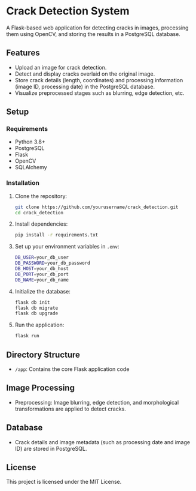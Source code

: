 # Crack Detection System

A Flask-based web application for detecting cracks in images, processing them using OpenCV, and storing the results in a PostgreSQL database.

## Features
- Upload an image for crack detection.
- Detect and display cracks overlaid on the original image.
- Store crack details (length, coordinates) and processing information (image ID, processing date) in the PostgreSQL database.
- Visualize preprocessed stages such as blurring, edge detection, etc.

## Setup

### Requirements
- Python 3.8+
- PostgreSQL
- Flask
- OpenCV
- SQLAlchemy

### Installation
1. Clone the repository:
    ```bash
    git clone https://github.com/yourusername/crack_detection.git
    cd crack_detection
    ```

2. Install dependencies:
    ```bash
    pip install -r requirements.txt
    ```

3. Set up your environment variables in `.env`:
    ```bash
    DB_USER=your_db_user
    DB_PASSWORD=your_db_password
    DB_HOST=your_db_host
    DB_PORT=your_db_port
    DB_NAME=your_db_name
    ```

4. Initialize the database:
    ```bash
    flask db init
    flask db migrate
    flask db upgrade
    ```

5. Run the application:
    ```bash
    flask run
    ```

## Directory Structure
- `/app`: Contains the core Flask application code


## Image Processing
- Preprocessing: Image blurring, edge detection, and morphological transformations are applied to detect cracks.

## Database
- Crack details and image metadata (such as processing date and image ID) are stored in PostgreSQL.


## License
This project is licensed under the MIT License.
